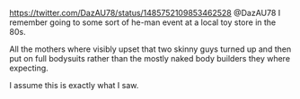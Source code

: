 https://twitter.com/DazAU78/status/1485752109853462528 @DazAU78 I remember going to some sort of he-man event at a local toy store in the 80s.

All the mothers where visibly upset that two skinny guys turned up and then put on full bodysuits rather than the mostly naked body builders they where expecting.

I assume this is exactly what I saw.